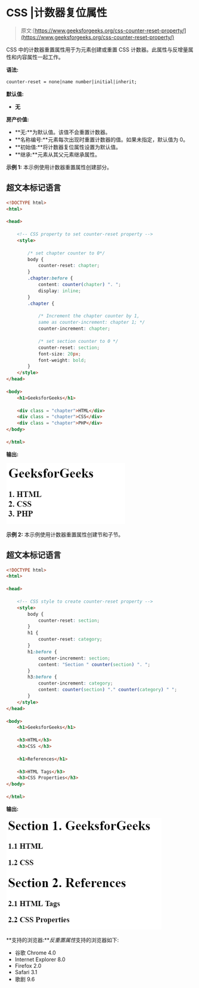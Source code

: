 # CSS |计数器复位属性

> 原文:[https://www.geeksforgeeks.org/css-counter-reset-property/](https://www.geeksforgeeks.org/css-counter-reset-property/)

CSS 中的计数器重置属性用于为元素创建或重置 CSS 计数器。此属性与反增量属性和内容属性一起工作。

**语法:**

```html
counter-reset = none|name number|initial|inherit;
```

**默认值:**

*   **无**

**房产价值:**

*   **无:**为默认值。该值不会重置计数器。
*   **名称编号:**元素每次出现时重置计数器的值。如果未指定，默认值为 0。
*   **初始值:**将计数器复位属性设置为默认值。
*   **继承:**元素从其父元素继承属性。

**示例 1:** 本示例使用计数器重置属性创建部分。

## 超文本标记语言

```html
<!DOCTYPE html>
<html>

<head>

    <!-- CSS property to set counter-reset property -->
    <style>

        /* set chapter counter to 0*/
        body {
            counter-reset: chapter;    
        }
        .chapter:before {
            content: counter(chapter) ". ";
            display: inline;
        }
        .chapter {

            /* Increment the chapter counter by 1,
            same as counter-increment: chapter 1; */
            counter-increment: chapter;

            /* set section counter to 0 */
            counter-reset: section;    
            font-size: 20px;
            font-weight: bold;
        }
    </style>
</head>

<body>
    <h1>GeeksforGeeks</h1>

    <div class = "chapter">HTML</div>
    <div class = "chapter">CSS</div>
    <div class = "chapter">PHP</div>
</body>                   

</html>
```

**输出:**

![](img/47b78217526c4f0a45bb97e0a0ba045c.png)

**示例 2:** 本示例使用计数器重置属性创建节和子节。

## 超文本标记语言

```html
<!DOCTYPE html>
<html>

<head>

    <!-- CSS style to create counter-reset property -->
    <style>
        body {
            counter-reset: section;
        }
        h1 {
            counter-reset: category;
        }
        h1:before {
            counter-increment: section;
            content: "Section " counter(section) ". ";
        }
        h3:before {
            counter-increment: category;
            content: counter(section) "." counter(category) " ";
        }
    </style>
</head>

<body>
    <h1>GeeksforGeeks</h1>

    <h3>HTML</h3>
    <h3>CSS </h3>

    <h1>References</h1>

    <h3>HTML Tags</h3>
    <h3>CSS Properties</h3>
</body>

</html>                   
```

**输出:**

![](img/83705d6209b9aec16e5c222483dc5daf.png)

**支持的浏览器:***反重置属性*支持的浏览器如下:

*   谷歌 Chrome 4.0
*   Internet Explorer 8.0
*   Firefox 2.0
*   Safari 3.1
*   歌剧 9.6